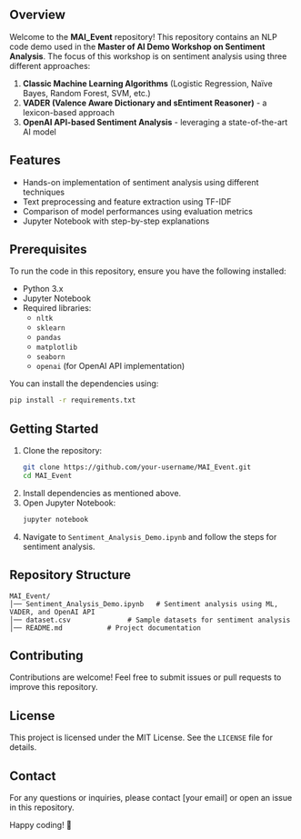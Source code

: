 ## Overview
Welcome to the **MAI_Event** repository! This repository contains an NLP code demo used in the **Master of AI Demo Workshop on Sentiment Analysis**. The focus of this workshop is on sentiment analysis using three different approaches:
1. **Classic Machine Learning Algorithms** (Logistic Regression, Naïve Bayes, Random Forest, SVM, etc.)
2. **VADER (Valence Aware Dictionary and sEntiment Reasoner)** - a lexicon-based approach
3. **OpenAI API-based Sentiment Analysis** - leveraging a state-of-the-art AI model

## Features
- Hands-on implementation of sentiment analysis using different techniques
- Text preprocessing and feature extraction using TF-IDF
- Comparison of model performances using evaluation metrics
- Jupyter Notebook with step-by-step explanations

## Prerequisites
To run the code in this repository, ensure you have the following installed:
- Python 3.x
- Jupyter Notebook
- Required libraries:
  - `nltk`
  - `sklearn`
  - `pandas`
  - `matplotlib`
  - `seaborn`
  - `openai` (for OpenAI API implementation)

You can install the dependencies using:
```bash
pip install -r requirements.txt
```

## Getting Started
1. Clone the repository:
   ```bash
   git clone https://github.com/your-username/MAI_Event.git
   cd MAI_Event
   ```
2. Install dependencies as mentioned above.
3. Open Jupyter Notebook:
   ```bash
   jupyter notebook
   ```
4. Navigate to `Sentiment_Analysis_Demo.ipynb` and follow the steps for sentiment analysis.

## Repository Structure
```
MAI_Event/
│── Sentiment_Analysis_Demo.ipynb   # Sentiment analysis using ML, VADER, and OpenAI API
│── dataset.csv              # Sample datasets for sentiment analysis
│── README.md           # Project documentation
```

## Contributing
Contributions are welcome! Feel free to submit issues or pull requests to improve this repository.

## License
This project is licensed under the MIT License. See the `LICENSE` file for details.

## Contact
For any questions or inquiries, please contact [your email] or open an issue in this repository.

Happy coding! 🚀

